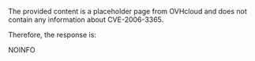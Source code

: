 The provided content is a placeholder page from OVHcloud and does not contain any information about CVE-2006-3365.

Therefore, the response is:

NOINFO